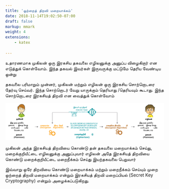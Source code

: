 ```yaml
---
title: 'ஒற்றைத் திறவி மறையாக்கம்'
date: 2018-11-14T19:02:50-07:00
draft: false
markup: mmark
weight: 4
extensions:
    - katex

---
```


உதாரணமாக முகிலன் ஒரு இரகசிய தகவலை எழிலனுக்கு அனுப்ப விழைகிறார் என எடுத்துக் கொள்வோம். இந்த தகவல் இவர்கள் இருவருக்கு மட்டுமே தெரிய வேண்டிய ஒன்று

தகவலை பரிமாறும் முன்னர், முகிலன் மற்றும் எழிலன் ஒரு இரகசிய சொற்றொடரை தேர்வு செய்வர். இந்த சொற்றொடர் வேறு யாருக்கும் தெரியாது /தெரியவும் கூடாது. இந்த சொற்றொடரை இரகசியத் திறவி என வைத்துக் கொள்வோம்

![ஒற்றைத் திறவி மறையாக்கம்](/images/cryptography-ta/symmetric-key-ta.svg "ஒற்றைத் திறவி மறையாக்கம்")

முகிலன்  அந்த இரகசியத் திறவியை கொண்டு தன் தகவலை மறையாக்கம் செய்து, மறைக்குறியீட்டை எழிலனுக்கு அனுப்புவார்
எழிலன் அதே இரகசியத் திறவியை கொண்டு மறைக்குறியீட்டை மறைநீக்கம் செய்து இயற்தகவலை பெறுவார்

இவ்வாறு ஒரே திறவியை கொண்டு மறையாக்கம் மற்றும் மறைநீக்கம் செய்யும் முறை ஒற்றைத் திறவி மறையாக்கம் என்றும் இரகசியத் திறவி மறைப்பியல் (Secret Key Cryptography) என்றும் அழைக்கப்படுகிறது.